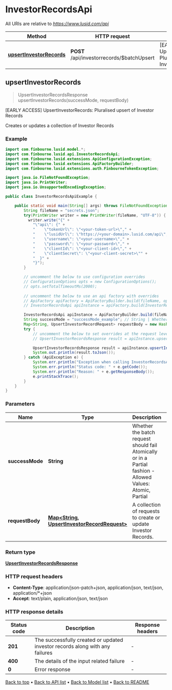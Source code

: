 # InvestorRecordsApi

All URIs are relative to *https://www.lusid.com/api*

| Method | HTTP request | Description |
|------------- | ------------- | -------------|
| [**upsertInvestorRecords**](InvestorRecordsApi.md#upsertInvestorRecords) | **POST** /api/investorrecords/$batchUpsert | [EARLY ACCESS] UpsertInvestorRecords: Pluralised upsert of Investor Records |



## upsertInvestorRecords

> UpsertInvestorRecordsResponse upsertInvestorRecords(successMode, requestBody)

[EARLY ACCESS] UpsertInvestorRecords: Pluralised upsert of Investor Records

Creates or updates a collection of Investor Records

### Example

```java
import com.finbourne.lusid.model.*;
import com.finbourne.lusid.api.InvestorRecordsApi;
import com.finbourne.lusid.extensions.ApiConfigurationException;
import com.finbourne.lusid.extensions.ApiFactoryBuilder;
import com.finbourne.lusid.extensions.auth.FinbourneTokenException;

import java.io.FileNotFoundException;
import java.io.PrintWriter;
import java.io.UnsupportedEncodingException;

public class InvestorRecordsApiExample {

    public static void main(String[] args) throws FileNotFoundException, UnsupportedEncodingException, ApiConfigurationException, FinbourneTokenException {
        String fileName = "secrets.json";
        try(PrintWriter writer = new PrintWriter(fileName, "UTF-8")) {
          writer.write("{" +
            "\"api\": {" +
            "    \"tokenUrl\": \"<your-token-url>\"," +
            "    \"lusidUrl\": \"https://<your-domain>.lusid.com/api\"," +
            "    \"username\": \"<your-username>\"," +
            "    \"password\": \"<your-password>\"," +
            "    \"clientId\": \"<your-client-id>\"," +
            "    \"clientSecret\": \"<your-client-secret>\"" +
            "  }" +
            "}");
        }

        // uncomment the below to use configuration overrides
        // ConfigurationOptions opts = new ConfigurationOptions();
        // opts.setTotalTimeoutMs(2000);
        
        // uncomment the below to use an api factory with overrides
        // ApiFactory apiFactory = ApiFactoryBuilder.build(fileName, opts);
        // InvestorRecordsApi apiInstance = apiFactory.build(InvestorRecordsApi.class);

        InvestorRecordsApi apiInstance = ApiFactoryBuilder.build(fileName).build(InvestorRecordsApi.class);
        String successMode = "successMode_example"; // String | Whether the batch request should fail Atomically or in a Partial fashion - Allowed Values: Atomic, Partial
        Map<String, UpsertInvestorRecordRequest> requestBody = new HashMap(); // Map<String, UpsertInvestorRecordRequest> | A collection of requests to create or update Investor Records.
        try {
            // uncomment the below to set overrides at the request level
            // UpsertInvestorRecordsResponse result = apiInstance.upsertInvestorRecords(successMode, requestBody).execute(opts);

            UpsertInvestorRecordsResponse result = apiInstance.upsertInvestorRecords(successMode, requestBody).execute();
            System.out.println(result.toJson());
        } catch (ApiException e) {
            System.err.println("Exception when calling InvestorRecordsApi#upsertInvestorRecords");
            System.err.println("Status code: " + e.getCode());
            System.err.println("Reason: " + e.getResponseBody());
            e.printStackTrace();
        }
    }
}
```

### Parameters


| Name | Type | Description  | Notes |
|------------- | ------------- | ------------- | -------------|
| **successMode** | **String**| Whether the batch request should fail Atomically or in a Partial fashion - Allowed Values: Atomic, Partial | |
| **requestBody** | [**Map&lt;String, UpsertInvestorRecordRequest&gt;**](UpsertInvestorRecordRequest.md)| A collection of requests to create or update Investor Records. | |

### Return type

[**UpsertInvestorRecordsResponse**](UpsertInvestorRecordsResponse.md)

### HTTP request headers

- **Content-Type**: application/json-patch+json, application/json, text/json, application/*+json
- **Accept**: text/plain, application/json, text/json


### HTTP response details
| Status code | Description | Response headers |
|-------------|-------------|------------------|
| **201** | The successfully created or updated investor records along with any failures |  -  |
| **400** | The details of the input related failure |  -  |
| **0** | Error response |  -  |

[Back to top](#) &#8226; [Back to API list](../README.md#documentation-for-api-endpoints) &#8226; [Back to Model list](../README.md#documentation-for-models) &#8226; [Back to README](../README.md)

